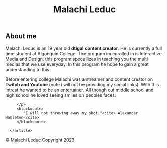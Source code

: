 <!DOCTYPE html>

<html lang="en">

</html>

<head>
   <meta charset="UTF-8">

   <title>Malachi Leduc</title>
</head>

<body>
   <header>
      <h1>Malachi Leduc</h1>
   </header>
   <main>
      <article>
         <h2>About me</h2>
         <p>
            Malachi Leduc is an 19 year old <b>dtigal content creator</b>. He is currently a full time student at
            Algonquin College.
            The program im enrolled in is Interactive Media and Design. this program specailizes in teaching you the
            multi medias that we use everyday.
            In this program he hope to gain a great understanding to this.
         </p>
         <p>
            Before entering college Malachi was a streamer and content creator on <b>Twitch and Youtube</b> (note i will
            not be providing my social links).
            With this intrest he wanted to be an entertainer. All though out middle school and high school he loved
            seeing smiles on peoples faces.


         </p>
         <blockqoute>
            "I will not throwing away my shot."<cite> Alexander Hamleton</cite>
         </blockqoute>

      </article>
   </main>
</body>
<footer>
   © Malachi Leduc Copyright 2023
</footer>
